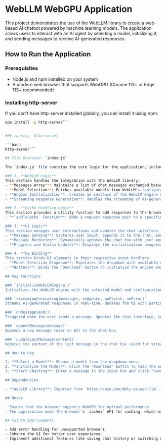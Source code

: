 # WebLLM WebGPU Application

This project demonstrates the use of the WebLLM library to create a web-based AI chatbot powered by machine learning models. The application allows users to interact with an AI agent by selecting a model, initializing it, and sending messages to receive AI-generated responses.

## How to Run the Application

### Prerequisites
- Node.js and npm installed on your system
- A modern web browser that supports WebGPU (Chrome 113+ or Edge 113+ recommended)

### Installing http-server
If you don't have http-server installed globally, you can install it using npm:

```bash
npm install -g http-server```


### running  http-server

```bash
http-server```

## File Overview: `index.js`

The `index.js` file contains the core logic for the application, including WebLLM integration, caching, and user interface (UI) handling. Below is a breakdown of its main components:

### 1. **WebLLM Logic**
This section handles the integration with the WebLLM library:
- **Messages Array**: Maintains a list of chat messages exchanged between the user and the AI.
- **Model Selection**: Fetches available models from WebLLM's configuration and allows the user to select one.
- **Engine Initialization**: Creates an instance of the WebLLM engine and initializes it with the selected model. Progress updates are displayed during initialization.
- **Streaming Response Generation**: Handles the streaming of AI-generated responses using WebLLM's `chat.completions.create` API.

### 2. **Cache Handling Logic**
This section provides a utility function to add responses to the browser's cache:
- **`addToCache` Function**: Adds a request-response pair to a specified cache. This is useful for storing frequently accessed resources.

### 3. **UI Logic**
This section manages user interactions and updates the chat interface:
- **Message Sending**: Captures user input, appends it to the chat, and triggers AI response generation.
- **Message Rendering**: Dynamically updates the chat box with user and AI messages.
- **Progress and Status Updates**: Displays the initialization progress, runtime statistics, and response generation status.

### 4. **UI Binding**
This section binds UI elements to their respective event handlers:
- **Model Selection Dropdown**: Populates the dropdown with available models and sets the default selection.
- **Buttons**: Binds the "Download" button to initialize the engine and the "Send" button to send messages.

## Key Functions

### `initializeWebLLMEngine()`
Initializes the WebLLM engine with the selected model and configuration. Displays progress and handles errors during initialization.

### `streamingGenerating(messages, onUpdate, onFinish, onError)`
Streams AI-generated responses in real-time. Updates the UI with partial responses and handles errors.

### `onMessageSend()`
Triggered when the user sends a message. Updates the chat interface, sends the message to the AI, and processes the response.

### `appendMessage(message)`
Appends a new message (user or AI) to the chat box.

### `updateLastMessage(content)`
Updates the content of the last message in the chat box (used for streaming responses).

## How to Use

1. **Select a Model**: Choose a model from the dropdown menu.
2. **Initialize the Model**: Click the "Download" button to load the selected model.
3. **Start Chatting**: Enter a message in the input box and click "Send" to interact with the AI.

## Dependencies

- **WebLLM Library**: Imported from `https://esm.run/@mlc-ai/web-llm`.

## Notes

- Ensure that the browser supports WebGPU for optimal performance.
- The application uses the browser's `caches` API for caching, which may not be available in all environments.

## Future Improvements

- Add error handling for unsupported browsers.
- Enhance the UI for better user experience.
- Implement additional features like saving chat history or switching models dynamically.
